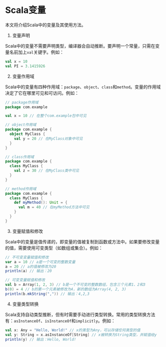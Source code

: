 # Scala变量

本文将介绍Scala中的变量及其使用方法。

1. 变量声明

Scala中的变量不需要声明类型，编译器会自动推断。要声明一个常量，只需在变量名前加上`val`关键字。例如：

```scala
val x = 10
val PI = 3.1415926
```

2. 变量作用域

Scala中的变量有四种作用域：`package`、`object`、`class`和`method`。变量的作用域决定了它在哪里可见和可访问。例如：

```scala
// package作用域
package com.example

val x = 10 // 在整个com.example包中可见

// object作用域
package com.example {
  object MyClass {
    val y = 20 // 在MyClass对象中可见
  }
}

// class作用域
package com.example {
  class MyClass {
    val z = 30 // 在MyClass类中可见
  }
}

// method作用域
package com.example {
  class MyClass {
    def myMethod(): Unit = {
      val m = 40 // 在myMethod方法中可见
    }
  }
}
```

3. 变量赋值和修改

Scala中的变量是值传递的，即变量的值被复制到函数或方法中。如果要修改变量的值，需要使用可变类型（如数组或集合）。例如：

```scala
// 不可变变量赋值和修改
var a = 10 // a是一个可变的整数变量
a = 20 // a的值被修改为20
println(a) // 输出：20

// 可变变量赋值和修改
val b = Array(1, 2, 3) // b是一个不可变的整数数组，包含三个元素1、2和3
b(0) = 4 // b的第一个元素被修改为4，新的数组为Array(4, 2, 3)
println(b.mkString(",")) // 输出：4,2,3
```

4. 变量类型转换

Scala支持自动类型推断，但有时需要手动进行类型转换。常用的类型转换方法有：`asInstanceOf`、`isInstanceOf`和`implicitly`。例如：

```scala
val x: Any = "Hello, World!" // x的类型为Any，可以存储任何类型的值
val y: String = x.asInstanceOf[String] // x被转换为String类型，并赋值给y
println(y) // 输出：Hello, World!
```
